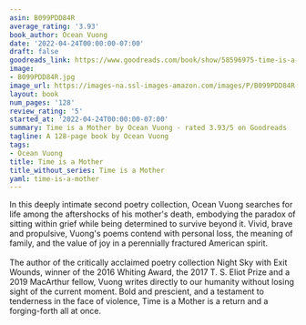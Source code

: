 ```yaml
---
asin: B099PDD84R
average_rating: '3.93'
book_author: Ocean Vuong
date: '2022-04-24T00:00:00-07:00'
draft: false
goodreads_link: https://www.goodreads.com/book/show/58596975-time-is-a-mother
image:
- B099PDD84R.jpg
image_url: https://images-na.ssl-images-amazon.com/images/P/B099PDD84R.01._SCLZZZZZZZ.jpg
layout: book
num_pages: '128'
review_rating: '5'
started_at: '2022-04-24T00:00:00-07:00'
summary: Time is a Mother by Ocean Vuong - rated 3.93/5 on Goodreads
tagline: A 128-page book by Ocean Vuong
tags:
- Ocean Vuong
title: Time is a Mother
title_without_series: Time is a Mother
yaml: time-is-a-mother
---
```


In this deeply intimate second poetry collection, Ocean Vuong searches for life among the aftershocks of his mother's death, embodying the paradox of sitting within grief while being determined to survive beyond it. Vivid, brave and propulsive, Vuong's poems contend with personal loss, the meaning of family, and the value of joy in a perennially fractured American spirit.<br /><br />The author of the critically acclaimed poetry collection Night Sky with Exit Wounds, winner of the 2016 Whiting Award, the 2017 T. S. Eliot Prize and a 2019 MacArthur fellow, Vuong writes directly to our humanity without losing sight of the current moment. Bold and prescient, and a testament to tenderness in the face of violence, Time is a Mother is a return and a forging-forth all at once.